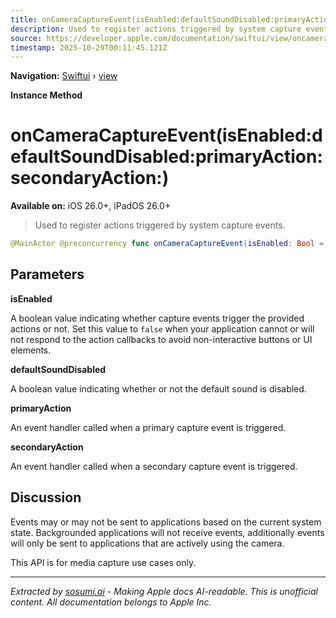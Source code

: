 ```yaml
---
title: onCameraCaptureEvent(isEnabled:defaultSoundDisabled:primaryAction:secondaryAction:)
description: Used to register actions triggered by system capture events.
source: https://developer.apple.com/documentation/swiftui/view/oncameracaptureevent(isenabled:defaultsounddisabled:primaryaction:secondaryaction:)
timestamp: 2025-10-29T00:11:45.121Z
---
```


**Navigation:** [Swiftui](/documentation/swiftui) › [view](/documentation/swiftui/view)

**Instance Method**

# onCameraCaptureEvent(isEnabled:defaultSoundDisabled:primaryAction:secondaryAction:)

**Available on:** iOS 26.0+, iPadOS 26.0+

> Used to register actions triggered by system capture events.

```swift
@MainActor @preconcurrency func onCameraCaptureEvent(isEnabled: Bool = true, defaultSoundDisabled: Bool = false, primaryAction: @escaping (AVCaptureEvent) -> Void, secondaryAction: @escaping (AVCaptureEvent) -> Void) -> some View
```

## Parameters

**isEnabled**

A boolean value indicating whether capture events trigger the provided actions or not. Set this value to `false` when your application cannot or will not respond to the action callbacks to avoid non-interactive buttons or UI elements.



**defaultSoundDisabled**

A boolean value indicating whether or not the default sound is disabled.



**primaryAction**

An event handler called when a primary capture event is triggered.



**secondaryAction**

An event handler called when a secondary capture event is triggered.



## Discussion

Events may or may not be sent to applications based on the current system state. Backgrounded applications will not receive events, additionally events will only be sent to applications that are actively using the camera.

This API is for media capture use cases only.

---

*Extracted by [sosumi.ai](https://sosumi.ai) - Making Apple docs AI-readable.*
*This is unofficial content. All documentation belongs to Apple Inc.*
